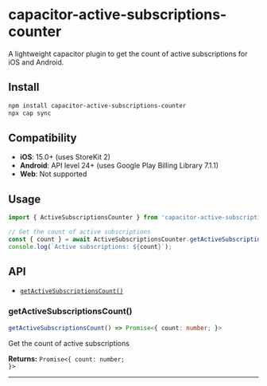 # capacitor-active-subscriptions-counter

A lightweight capacitor plugin to get the count of active subscriptions for iOS and Android.

## Install

```bash
npm install capacitor-active-subscriptions-counter
npx cap sync
```

## Compatibility

- **iOS**: 15.0+ (uses StoreKit 2)
- **Android**: API level 24+ (uses Google Play Billing Library 7.1.1)
- **Web**: Not supported

## Usage

```typescript
import { ActiveSubscriptionsCounter } from 'capacitor-active-subscriptions-counter';

// Get the count of active subscriptions
const { count } = await ActiveSubscriptionsCounter.getActiveSubscriptionsCount();
console.log(`Active subscriptions: ${count}`);
```

## API

<docgen-index>

* [`getActiveSubscriptionsCount()`](#getactivesubscriptionscount)

</docgen-index>

<docgen-api>
<!--Update the source file JSDoc comments and rerun docgen to update the docs below-->

### getActiveSubscriptionsCount()

```typescript
getActiveSubscriptionsCount() => Promise<{ count: number; }>
```

Get the count of active subscriptions

**Returns:** <code>Promise&lt;{ count: number; }&gt;</code>

--------------------

</docgen-api>
